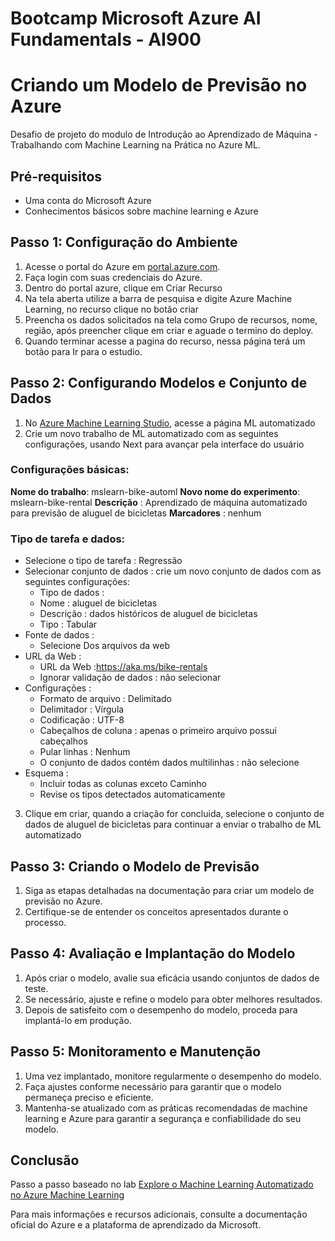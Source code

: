 # Bootcamp Microsoft Azure AI Fundamentals - AI900

# Criando um Modelo de Previsão no Azure

Desafio de projeto do modulo de Introdução ao Aprendizado de Máquina - Trabalhando com Machine Learning na Prática no Azure ML.

## Pré-requisitos

- Uma conta do Microsoft Azure
- Conhecimentos básicos sobre machine learning e Azure

## Passo 1: Configuração do Ambiente

1. Acesse o portal do Azure em [portal.azure.com](https://portal.azure.com).
2. Faça login com suas credenciais do Azure.
3. Dentro do portal azure, clique em Criar Recurso
4. Na tela aberta utilize a barra de pesquisa e digite Azure Machine Learning, no recurso clique no botão criar
5. Preencha os dados solicitados na tela como Grupo de recursos, nome, região, após preencher clique em criar e aguade o termino do deploy.
6. Quando terminar acesse a pagina do recurso, nessa página terá um botão para Ir para o estudio.

## Passo 2: Configurando Modelos e Conjunto de Dados

1. No [Azure Machine Learning Studio](https://ml.azure.com/?azure-portal=true), acesse a página ML automatizado
2. Crie um novo trabalho de ML automatizado com as seguintes configurações, usando Next para avançar pela interface do usuário

### Configurações básicas:

**Nome do trabalho**: mslearn-bike-automl
**Novo nome do experimento**: mslearn-bike-rental
**Descrição** : Aprendizado de máquina automatizado para previsão de aluguel de bicicletas
**Marcadores** : nenhum

### Tipo de tarefa e dados:

* Selecione o tipo de tarefa : Regressão
* Selecionar conjunto de dados : crie um novo conjunto de dados com as seguintes configurações:
    * Tipo de dados :
    * Nome : aluguel de bicicletas
    * Descrição : dados históricos de aluguel de bicicletas
    * Tipo : Tabular
* Fonte de dados :
    * Selecione Dos arquivos da web
* URL da Web :
    * URL da Web :https://aka.ms/bike-rentals
    * Ignorar validação de dados : não selecionar
* Configurações :
    * Formato de arquivo : Delimitado
    * Delimitador : Vírgula
    * Codificação : UTF-8
    * Cabeçalhos de coluna : apenas o primeiro arquivo possui cabeçalhos
    * Pular linhas : Nenhum
    * O conjunto de dados contém dados multilinhas : não selecione
* Esquema :
    * Incluir todas as colunas exceto Caminho
    * Revise os tipos detectados automaticamente

3. Clique em criar, quando a criação for concluida, selecione o conjunto de dados de aluguel de bicicletas para continuar a enviar o trabalho de ML automatizado

## Passo 3: Criando o Modelo de Previsão

1. Siga as etapas detalhadas na documentação para criar um modelo de previsão no Azure.
2. Certifique-se de entender os conceitos apresentados durante o processo.

## Passo 4: Avaliação e Implantação do Modelo

1. Após criar o modelo, avalie sua eficácia usando conjuntos de dados de teste.
2. Se necessário, ajuste e refine o modelo para obter melhores resultados.
3. Depois de satisfeito com o desempenho do modelo, proceda para implantá-lo em produção.

## Passo 5: Monitoramento e Manutenção

1. Uma vez implantado, monitore regularmente o desempenho do modelo.
2. Faça ajustes conforme necessário para garantir que o modelo permaneça preciso e eficiente.
3. Mantenha-se atualizado com as práticas recomendadas de machine learning e Azure para garantir a segurança e confiabilidade do seu modelo.

## Conclusão

Passo a passo baseado no lab [Explore o Machine Learning Automatizado no Azure Machine Learning](https://microsoftlearning.github.io/mslearn-ai-fundamentals/Instructions/Labs/01-machine-learning.html)

Para mais informações e recursos adicionais, consulte a documentação oficial do Azure e a plataforma de aprendizado da Microsoft.